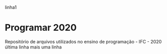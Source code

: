 linha1
# Programar 2020
Repositório de arquivos utilizados no ensino de programação - IFC - 2020
última linha
mais uma linha
